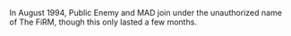 In August 1994, Public Enemy and MAD join under the unauthorized name of The FiRM, though this only lasted a few months.